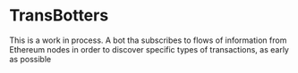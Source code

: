 # TransBotters
This is a work in process. A bot tha subscribes to flows of information from Ethereum nodes in order to discover specific types of transactions, as early as possible
